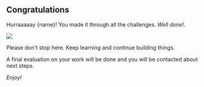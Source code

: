 ## Congratulations

Hurraaaaay {name}! You made it through all the challenges. *Well done!*.

![](https://media.giphy.com/media/tk8aCAvTg8Hjq/giphy.gif)

Please don't stop here. Keep learning and continue building things. 

A final evaluation on your work will be done and you will be contacted about next steps.

*Enjoy!*